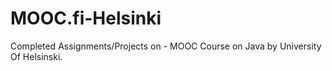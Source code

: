 # MOOC.fi-Helsinki
Completed Assignments/Projects on - MOOC Course on Java by University Of Helsinski.

